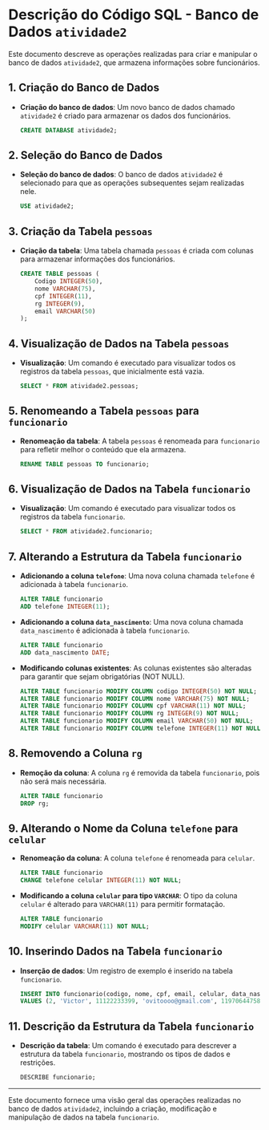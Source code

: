 # Descrição do Código SQL - Banco de Dados `atividade2`

Este documento descreve as operações realizadas para criar e manipular o banco de dados `atividade2`, que armazena informações sobre funcionários.

## 1. Criação do Banco de Dados

- **Criação do banco de dados**: Um novo banco de dados chamado `atividade2` é criado para armazenar os dados dos funcionários.
    ```sql
    CREATE DATABASE atividade2;
    ```

## 2. Seleção do Banco de Dados

- **Seleção do banco de dados**: O banco de dados `atividade2` é selecionado para que as operações subsequentes sejam realizadas nele.
    ```sql
    USE atividade2;
    ```

## 3. Criação da Tabela `pessoas`

- **Criação da tabela**: Uma tabela chamada `pessoas` é criada com colunas para armazenar informações dos funcionários.
    ```sql
    CREATE TABLE pessoas (
        Codigo INTEGER(50), 
        nome VARCHAR(75),
        cpf INTEGER(11),
        rg INTEGER(9),
        email VARCHAR(50)
    );
    ```

## 4. Visualização de Dados na Tabela `pessoas`

- **Visualização**: Um comando é executado para visualizar todos os registros da tabela `pessoas`, que inicialmente está vazia.
    ```sql
    SELECT * FROM atividade2.pessoas;
    ```

## 5. Renomeando a Tabela `pessoas` para `funcionario`

- **Renomeação da tabela**: A tabela `pessoas` é renomeada para `funcionario` para refletir melhor o conteúdo que ela armazena.
    ```sql
    RENAME TABLE pessoas TO funcionario;
    ```

## 6. Visualização de Dados na Tabela `funcionario`

- **Visualização**: Um comando é executado para visualizar todos os registros da tabela `funcionario`.
    ```sql
    SELECT * FROM atividade2.funcionario;
    ```

## 7. Alterando a Estrutura da Tabela `funcionario`

- **Adicionando a coluna `telefone`**: Uma nova coluna chamada `telefone` é adicionada à tabela `funcionario`.
    ```sql
    ALTER TABLE funcionario
    ADD telefone INTEGER(11);
    ```

- **Adicionando a coluna `data_nascimento`**: Uma nova coluna chamada `data_nascimento` é adicionada à tabela `funcionario`.
    ```sql
    ALTER TABLE funcionario
    ADD data_nascimento DATE;
    ```

- **Modificando colunas existentes**: As colunas existentes são alteradas para garantir que sejam obrigatórias (NOT NULL).
    ```sql
    ALTER TABLE funcionario MODIFY COLUMN codigo INTEGER(50) NOT NULL;
    ALTER TABLE funcionario MODIFY COLUMN nome VARCHAR(75) NOT NULL;
    ALTER TABLE funcionario MODIFY COLUMN cpf VARCHAR(11) NOT NULL;
    ALTER TABLE funcionario MODIFY COLUMN rg INTEGER(9) NOT NULL;
    ALTER TABLE funcionario MODIFY COLUMN email VARCHAR(50) NOT NULL;
    ALTER TABLE funcionario MODIFY COLUMN telefone INTEGER(11) NOT NULL;
    ```

## 8. Removendo a Coluna `rg`

- **Remoção da coluna**: A coluna `rg` é removida da tabela `funcionario`, pois não será mais necessária.
    ```sql
    ALTER TABLE funcionario
    DROP rg;
    ```

## 9. Alterando o Nome da Coluna `telefone` para `celular`

- **Renomeação da coluna**: A coluna `telefone` é renomeada para `celular`.
    ```sql
    ALTER TABLE funcionario
    CHANGE telefone celular INTEGER(11) NOT NULL;
    ```

- **Modificando a coluna `celular` para tipo `VARCHAR`**: O tipo da coluna `celular` é alterado para `VARCHAR(11)` para permitir formatação.
    ```sql
    ALTER TABLE funcionario
    MODIFY celular VARCHAR(11) NOT NULL;
    ```

## 10. Inserindo Dados na Tabela `funcionario`

- **Inserção de dados**: Um registro de exemplo é inserido na tabela `funcionario`.
    ```sql
    INSERT INTO funcionario(codigo, nome, cpf, email, celular, data_nascimento) 
    VALUES (2, 'Victor', 11122233399, 'ovitoooo@gmail.com', 11970644758, '1998-01-05');
    ```

## 11. Descrição da Estrutura da Tabela `funcionario`

- **Descrição da tabela**: Um comando é executado para descrever a estrutura da tabela `funcionario`, mostrando os tipos de dados e restrições.
    ```sql
    DESCRIBE funcionario;
    ```

---

Este documento fornece uma visão geral das operações realizadas no banco de dados `atividade2`, incluindo a criação, modificação e manipulação de dados na tabela `funcionario`.
